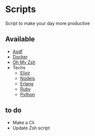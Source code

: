 # Scripts

Script to make your day more productive

## Available

- <a href="https://github.com/joaopealves/scripts/tree/main/asdf">Asdf</a>
- <a href="https://github.com/joaopealves/scripts/tree/main/docker">Docker</a>
- <a href="https://github.com/joaopealves/scripts/tree/main/oh_my_zsh">Oh My Zsh</a>
- Techs
  - <a href="https://github.com/joaopealves/scripts/tree/main/techs/elixir">Elixir</a>
  - <a href="https://github.com/joaopealves/scripts/tree/main/techs/nodejs">Nodejs</a>
  - <a href="https://github.com/joaopealves/scripts/tree/main/techs/erlang">Erlang</a>
  - <a href="https://github.com/joaopealves/scripts/tree/main/techs/ruby">Ruby</a>
  - <a href="https://github.com/joaopealves/scripts/tree/main/techs/python">Python</a>


## to do

- Make a Cli
- Update Zsh script